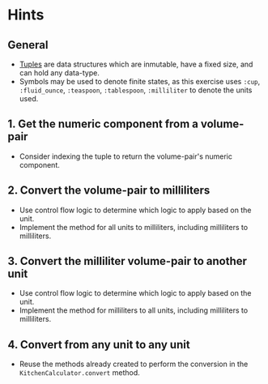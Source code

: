 # Hints

## General

- [Tuples][tuple] are data structures which are inmutable, have a fixed size, and can hold any data-type.
- Symbols may be used to denote finite states, as this exercise uses `:cup`, `:fluid_ounce`, `:teaspoon`, `:tablespoon`, `:milliliter` to denote the units used.

## 1. Get the numeric component from a volume-pair

- Consider indexing the tuple to return the volume-pair's numeric component.

## 2. Convert the volume-pair to milliliters

- Use control flow logic to determine which logic to apply based on the unit.
- Implement the method for all units to milliliters, including milliliters to milliliters.

## 3. Convert the milliliter volume-pair to another unit

- Use control flow logic to determine which logic to apply based on the unit.
- Implement the method for milliliters to all units, including milliliters to milliliters.

## 4. Convert from any unit to any unit

- Reuse the methods already created to perform the conversion in the `KitchenCalculator.convert` method.

[tuple]: https://crystal-lang.org/reference/syntax_and_semantics/literals/tuple.html
